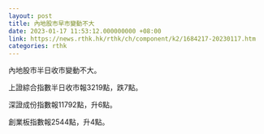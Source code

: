 ```yaml
---
layout: post
title: 內地股市早市變動不大
date: 2023-01-17 11:53:12.000000000 +08:00
link: https://news.rthk.hk/rthk/ch/component/k2/1684217-20230117.htm
categories: rthk
---
```


內地股市半日收市變動不大。

上證綜合指數半日收市報3219點，跌7點。

深證成份指數報11792點，升6點。

創業板指數報2544點，升4點。
